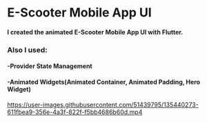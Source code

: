 # E-Scooter Mobile App UI
#### I created the animated E-Scooter Mobile App UI with Flutter. 

### Also I used: 
#### -Provider State Management
#### -Animated Widgets(Animated Container, Animated Padding, Hero Widget)





https://user-images.githubusercontent.com/51439795/135440273-611fbea9-356e-4a3f-822f-f5bb4686b60d.mp4

